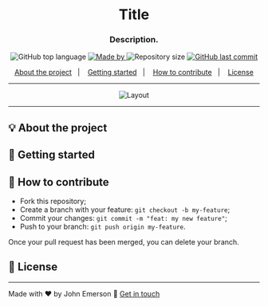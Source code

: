 <h1 align="center">Title</h1>
<h3 align="center">Description.</h3>

<p align="center">
  <img alt="GitHub top language" src="https://img.shields.io/github/languages/top/JohnEmerson1406/my-movie-list?color=04D361&labelColor=000000">
  
  <a href="https://www.linkedin.com/in/johnemerson1406/">
    <img alt="Made by" src="https://img.shields.io/static/v1?label=made%20by&message=John%20Emerson&color=04D361&labelColor=000000">
  </a>
  
  <img alt="Repository size" src="https://img.shields.io/github/repo-size/JohnEmerson1406/my-movie-list?color=04D361&labelColor=000000">
  
  <a href="https://github.com/JohnEmerson1406/portfolio/commits/master">
    <img alt="GitHub last commit" src="https://img.shields.io/github/last-commit/JohnEmerson1406/my-movie-list?color=04D361&labelColor=000000">
  </a>
</p>

<p align="center">
  <a href="#-about-the-project">About the project</a>&nbsp;&nbsp;&nbsp;|&nbsp;&nbsp;&nbsp;
  <a href="#-getting-started">Getting started</a>&nbsp;&nbsp;&nbsp;|&nbsp;&nbsp;&nbsp;
  <a href="#-how-to-contribute">How to contribute</a>&nbsp;&nbsp;&nbsp;|&nbsp;&nbsp;&nbsp;
  <a href="#-license">License</a>
</p>

---

<p align="center">
  <img alt="Layout" src="">
</p>

---

## 💡 About the project



## 🚀 Getting started



## 🤔 How to contribute

- Fork this repository;
- Create a branch with your feature: `git checkout -b my-feature`;
- Commit your changes: `git commit -m "feat: my new feature"`;
- Push to your branch: `git push origin my-feature`.

Once your pull request has been merged, you can delete your branch.

## 📝 License



---

Made with ❤️ by John Emerson :wave: [Get in touch](https://johnemerson1406.github.io/linktree)
